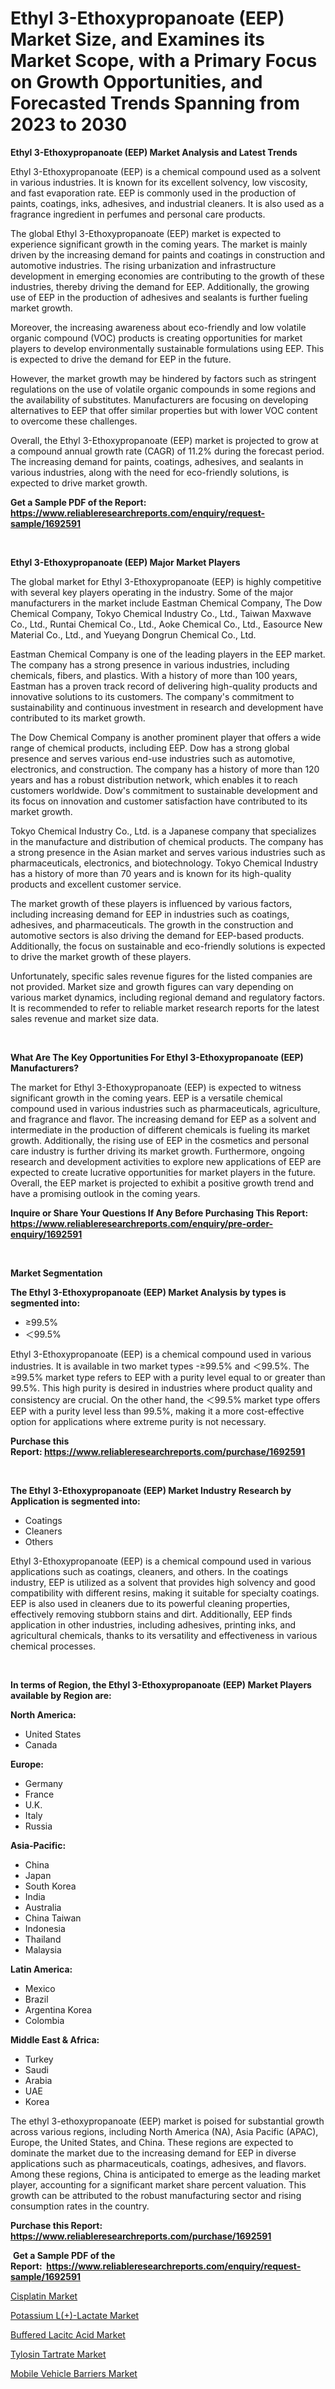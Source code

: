 <p><h1>Ethyl 3-Ethoxypropanoate (EEP) Market Size, and Examines its Market Scope, with a Primary Focus on Growth Opportunities, and Forecasted Trends Spanning from 2023 to 2030</h1></p><p><strong>Ethyl 3-Ethoxypropanoate (EEP) Market Analysis and Latest Trends</strong></p>
<p><p>Ethyl 3-Ethoxypropanoate (EEP) is a chemical compound used as a solvent in various industries. It is known for its excellent solvency, low viscosity, and fast evaporation rate. EEP is commonly used in the production of paints, coatings, inks, adhesives, and industrial cleaners. It is also used as a fragrance ingredient in perfumes and personal care products.</p><p>The global Ethyl 3-Ethoxypropanoate (EEP) market is expected to experience significant growth in the coming years. The market is mainly driven by the increasing demand for paints and coatings in construction and automotive industries. The rising urbanization and infrastructure development in emerging economies are contributing to the growth of these industries, thereby driving the demand for EEP. Additionally, the growing use of EEP in the production of adhesives and sealants is further fueling market growth.</p><p>Moreover, the increasing awareness about eco-friendly and low volatile organic compound (VOC) products is creating opportunities for market players to develop environmentally sustainable formulations using EEP. This is expected to drive the demand for EEP in the future.</p><p>However, the market growth may be hindered by factors such as stringent regulations on the use of volatile organic compounds in some regions and the availability of substitutes. Manufacturers are focusing on developing alternatives to EEP that offer similar properties but with lower VOC content to overcome these challenges.</p><p>Overall, the Ethyl 3-Ethoxypropanoate (EEP) market is projected to grow at a compound annual growth rate (CAGR) of 11.2% during the forecast period. The increasing demand for paints, coatings, adhesives, and sealants in various industries, along with the need for eco-friendly solutions, is expected to drive market growth.</p></p>
<p><strong>Get a Sample PDF of the Report:&nbsp; <a href="https://www.reliableresearchreports.com/enquiry/request-sample/1692591">https://www.reliableresearchreports.com/enquiry/request-sample/1692591</a></strong></p>
<p>&nbsp;</p>
<p><strong>Ethyl 3-Ethoxypropanoate (EEP) Major Market Players</strong></p>
<p><p>The global market for Ethyl 3-Ethoxypropanoate (EEP) is highly competitive with several key players operating in the industry. Some of the major manufacturers in the market include Eastman Chemical Company, The Dow Chemical Company, Tokyo Chemical Industry Co., Ltd., Taiwan Maxwave Co., Ltd., Runtai Chemical Co., Ltd., Aoke Chemical Co., Ltd., Easource New Material Co., Ltd., and Yueyang Dongrun Chemical Co., Ltd.</p><p>Eastman Chemical Company is one of the leading players in the EEP market. The company has a strong presence in various industries, including chemicals, fibers, and plastics. With a history of more than 100 years, Eastman has a proven track record of delivering high-quality products and innovative solutions to its customers. The company's commitment to sustainability and continuous investment in research and development have contributed to its market growth. </p><p>The Dow Chemical Company is another prominent player that offers a wide range of chemical products, including EEP. Dow has a strong global presence and serves various end-use industries such as automotive, electronics, and construction. The company has a history of more than 120 years and has a robust distribution network, which enables it to reach customers worldwide. Dow's commitment to sustainable development and its focus on innovation and customer satisfaction have contributed to its market growth.</p><p>Tokyo Chemical Industry Co., Ltd. is a Japanese company that specializes in the manufacture and distribution of chemical products. The company has a strong presence in the Asian market and serves various industries such as pharmaceuticals, electronics, and biotechnology. Tokyo Chemical Industry has a history of more than 70 years and is known for its high-quality products and excellent customer service.</p><p>The market growth of these players is influenced by various factors, including increasing demand for EEP in industries such as coatings, adhesives, and pharmaceuticals. The growth in the construction and automotive sectors is also driving the demand for EEP-based products. Additionally, the focus on sustainable and eco-friendly solutions is expected to drive the market growth of these players.</p><p>Unfortunately, specific sales revenue figures for the listed companies are not provided. Market size and growth figures can vary depending on various market dynamics, including regional demand and regulatory factors. It is recommended to refer to reliable market research reports for the latest sales revenue and market size data.</p></p>
<p>&nbsp;</p>
<p><strong>What Are The Key Opportunities For Ethyl 3-Ethoxypropanoate (EEP) Manufacturers?</strong></p>
<p><p>The market for Ethyl 3-Ethoxypropanoate (EEP) is expected to witness significant growth in the coming years. EEP is a versatile chemical compound used in various industries such as pharmaceuticals, agriculture, and fragrance and flavor. The increasing demand for EEP as a solvent and intermediate in the production of different chemicals is fueling its market growth. Additionally, the rising use of EEP in the cosmetics and personal care industry is further driving its market growth. Furthermore, ongoing research and development activities to explore new applications of EEP are expected to create lucrative opportunities for market players in the future. Overall, the EEP market is projected to exhibit a positive growth trend and have a promising outlook in the coming years.</p></p>
<p><strong>Inquire or Share Your Questions If Any Before Purchasing This Report: <a href="https://www.reliableresearchreports.com/enquiry/pre-order-enquiry/1692591">https://www.reliableresearchreports.com/enquiry/pre-order-enquiry/1692591</a></strong></p>
<p>&nbsp;</p>
<p><strong>Market Segmentation</strong></p>
<p><strong>The Ethyl 3-Ethoxypropanoate (EEP) Market Analysis by types is segmented into:</strong></p>
<p><ul><li>≥99.5%</li><li>＜99.5%</li></ul></p>
<p><p>Ethyl 3-Ethoxypropanoate (EEP) is a chemical compound used in various industries. It is available in two market types -≥99.5% and ＜99.5%. The ≥99.5% market type refers to EEP with a purity level equal to or greater than 99.5%. This high purity is desired in industries where product quality and consistency are crucial. On the other hand, the ＜99.5% market type offers EEP with a purity level less than 99.5%, making it a more cost-effective option for applications where extreme purity is not necessary.</p></p>
<p><strong>Purchase this Report:&nbsp;<a href="https://www.reliableresearchreports.com/purchase/1692591">https://www.reliableresearchreports.com/purchase/1692591</a></strong></p>
<p>&nbsp;</p>
<p><strong>The Ethyl 3-Ethoxypropanoate (EEP) Market Industry Research by Application is segmented into:</strong></p>
<p><ul><li>Coatings</li><li>Cleaners</li><li>Others</li></ul></p>
<p><p>Ethyl 3-Ethoxypropanoate (EEP) is a chemical compound used in various applications such as coatings, cleaners, and others. In the coatings industry, EEP is utilized as a solvent that provides high solvency and good compatibility with different resins, making it suitable for specialty coatings. EEP is also used in cleaners due to its powerful cleaning properties, effectively removing stubborn stains and dirt. Additionally, EEP finds application in other industries, including adhesives, printing inks, and agricultural chemicals, thanks to its versatility and effectiveness in various chemical processes.</p></p>
<p>&nbsp;</p>
<p><strong>In terms of Region, the Ethyl 3-Ethoxypropanoate (EEP) Market Players available by Region are:</strong></p>
<p>
    <p> <strong> North America: </strong>
        <ul>
            <li>United States</li>
            <li>Canada</li>
        </ul>
        </p> 
    <p> <strong> Europe: </strong>
        <ul>
            <li>Germany</li>
            <li>France</li>
            <li>U.K.</li>
            <li>Italy</li>
            <li>Russia</li>
        </ul>
        </p> 
    <p> <strong> Asia-Pacific: </strong>
        <ul>
            <li>China</li>
            <li>Japan</li>
            <li>South Korea</li>
            <li>India</li>
            <li>Australia</li>
            <li>China Taiwan</li>
            <li>Indonesia</li>
            <li>Thailand</li>
            <li>Malaysia</li>
        </ul>
        </p> 
    <p> <strong> Latin America: </strong>
        <ul>
            <li>Mexico</li>
            <li>Brazil</li>
            <li>Argentina Korea</li>
            <li>Colombia</li>
        </ul>
        </p> 
    <p> <strong> Middle East & Africa: </strong>
        <ul>
            <li>Turkey</li>
            <li>Saudi</li>
            <li>Arabia</li>
            <li>UAE</li>
            <li>Korea</li>
        </ul>
    </p>
    </p>
<p><p>The ethyl 3-ethoxypropanoate (EEP) market is poised for substantial growth across various regions, including North America (NA), Asia Pacific (APAC), Europe, the United States, and China. These regions are expected to dominate the market due to the increasing demand for EEP in diverse applications such as pharmaceuticals, coatings, adhesives, and flavors. Among these regions, China is anticipated to emerge as the leading market player, accounting for a significant market share percent valuation. This growth can be attributed to the robust manufacturing sector and rising consumption rates in the country.</p></p>
<p><strong>Purchase this Report: <a href="https://www.reliableresearchreports.com/purchase/1692591">https://www.reliableresearchreports.com/purchase/1692591</a></strong></p>
<p>&nbsp;<strong>Get a Sample PDF of the Report:&nbsp;&nbsp;<a href="https://www.reliableresearchreports.com/enquiry/request-sample/1692591">https://www.reliableresearchreports.com/enquiry/request-sample/1692591</a></strong></p>
<p><strong></strong></p>
<p><p><a href="https://github.com/ChiragRp1/Market-Research-Report-List-1/blob/main/cisplatin-market.md">Cisplatin Market</a></p><p><a href="https://medium.com/@anamariaagolli86/potassium-l-lactate-market-insight-market-trends-growth-forecasted-from-2023-to-2030-2bbcc1b0ad36">Potassium L(+)-Lactate Market</a></p><p><a href="https://medium.com/@jessicaelliott65/buffered-lacitc-acid-market-comprehensive-assessment-by-type-application-and-geography-66f1581061ca">Buffered Lacitc Acid Market</a></p><p><a href="https://github.com/BryceTownsendr/Market-Research-Report-List-1/blob/main/tylosin-tartrate-market.md">Tylosin Tartrate Market</a></p><p><a href="https://www.linkedin.com/pulse/mobile-vehicle-barriers-market-research-report-unlocks-analysis-9hpce/">Mobile Vehicle Barriers Market</a></p></p>